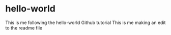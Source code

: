 # hello-world
This is me following the hello-world Github tutorial
This is me making an edit to the readme file
